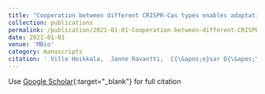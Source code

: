 ```yaml
---
title: "Cooperation between different CRISPR-Cas types enables adaptation in an RNA-targeting system"
collection: publications
permalink: /publication/2021-01-01-Cooperation-between-different-CRISPR-Cas-types-enables-adaptation-in-an-RNA-targeting-system
date: 2021-01-01
venue: 'MBio'
category: manuscripts
citation: ' Ville Hoikkala,  Janne Ravantti,  C{\&apos;e}sar D{\&apos;\i}ez-Villase{\~n}or,  Marja Tiirola,  Rachel Conrad,  Mark McBride,  Sylvain Moineau,  Lotta-Riina Sundberg, &quot;Cooperation between different CRISPR-Cas types enables adaptation in an RNA-targeting system.&quot; MBio, 2021.'
---
```

Use [Google Scholar](https://scholar.google.com/scholar?q=Cooperation+between+different+CRISPR+Cas+types+enables+adaptation+in+an+RNA+targeting+system){:target="_blank"} for full citation